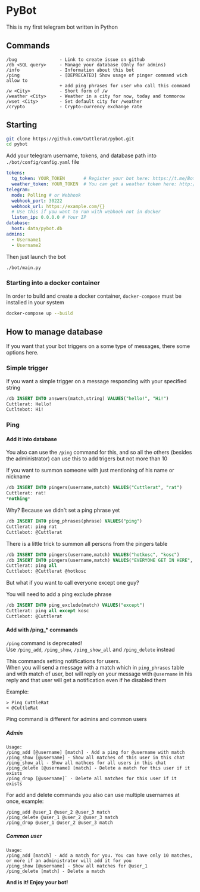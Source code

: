 # PyBot

This is my first telegram bot written in Python

## Commands

```
/bug                - Link to create issue on github
/db <SQL query>     - Manage your database (Only for admins)
/info               - Information about this bot
/ping               - [DEPRECATED] Show usage of pinger command wich allow to
                    + add ping phrases for user who call this command
/w <City>           - Short form of /w
/weather <City>     - Weather in a city for now, today and tommorow
/wset <City>        - Set default city for /weather
/crypto             - Crypto-currency exchange rate
```

## Starting

```bash
git clone https://github.com/Cuttlerat/pybot.git
cd pybot
```

Add your telegram username, tokens, and database path into `./bot/config/config.yaml` file
```yaml
tokens:
  tg_token: YOUR_TOKEN       # Register your bot here: https://t.me/BotFather
  weather_token: YOUR_TOKEN  # You can get a weather token here: http://openweathermap.org/
telegram:
  mode: Polling # or Webhook
  webhook_port: 30222
  webhook_url: https://example.com/{}
  # Use this if you want to run with webhook not in docker
  listen_ip: 0.0.0.0 # Your IP
database:
  host: data/pybot.db
admins:
  - Username1
  - Username2
```

Then just launch the bot

```bash
./bot/main.py
```

### Starting into a docker container

In order to build and create a docker container, `docker-compose` must be installed in your system

```bash
docker-compose up --build
```


## How to manage database

If you want that your bot triggers on a some type of messages, there some options here.

### Simple trigger

If you want a simple trigger on a message responding with your specified string

```sql
/db INSERT INTO answers(match,string) VALUES("hello!", "Hi!")
Cuttlerat: Hello!
Cutltebot: Hi!
```

### Ping
#### Add it into database

You also can use the `/ping` command for this, and so all the others (besides the administrator) can use this to add trigers but not more than 10

If you want to summon someone with just mentioning of his name or nickname

```sql
/db INSERT INTO pingers(username,match) VALUES("Cuttlerat", "rat")
Cuttlerat: rat!
*nothing*
```

Why? Because we didn't set a ping phrase yet

```sql
/db INSERT INTO ping_phrases(phrase) VALUES("ping")
Cuttlerat: ping rat
Cuttlebot: @Cuttlerat
```

There is a little trick to summon all persons from the pingers table

```sql
/db INSERT INTO pingers(username,match) VALUES("hotkosc", "kosc")
/db INSERT INTO pingers(username,match) VALUES("EVERYONE GET IN HERE", "all")
Cuttlerat: ping all
Cuttlebot: @Cuttlerat @hotkosc
```

But what if you want to call everyone except one guy?

You will need to add a ping exclude phrase

```sql
/db INSERT INTO ping_exclude(match) VALUES("except")
Cuttlerat: ping all except kosc
Cuttlebot: @Cuttlerat
```

#### Add with /ping_* commands

`/ping` command is deprecated!  
Use `/ping_add`, `/ping_show`, `/ping_show_all` and `/ping_delete` instead  

This commands setting notifications for users.  
When you will send a message with a match which in `ping_phrases` table and with match of user, bot will reply on your message with `@username` in his reply and that user will get a notification even if he disabled them

Example:
```
> Ping CuttleRat
< @CuttleRat
```

Ping command is different for admins and common users


##### Admin

```
Usage: 
/ping_add [@username] [match] - Add a ping for @username with match
/ping_show [@username] - Show all matches of this user in this chat
/ping_show_all - Show all mathces for all users in this chat
/ping_delete [@username] [match] - Delete a match for this user if it exists
/ping_drop [@username]` - Delete all matches for this user if it exists
```

For add and delete commands you also can use multiple usernames at once, example:  
```
/ping_add @user_1 @user_2 @user_3 match
/ping_delete @user_1 @user_2 @user_3 match
/ping_drop @user_1 @user_2 @user_3 match
```

##### Common user

```
Usage: 
/ping_add [match] - Add a match for you. You can have only 10 matches, or more if an administrator will add it for you  
/ping_show [@username] - Show all matches for @user_1  
/ping_delete [match] - Delete a match  
```

**And is it! Enjoy your bot!**
